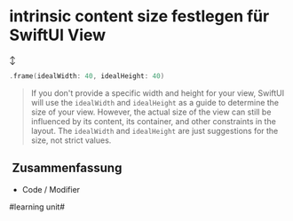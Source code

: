 # intrinsic content size festlegen für SwiftUI View
↕️

```swift
.frame(idealWidth: 40, idealHeight: 40)
```

> If you don't provide a specific width and height for your view, SwiftUI will use the `idealWidth` and `idealHeight` as a guide to determine the size of your view. However, the actual size of the view can still be influenced by its content, its container, and other constraints in the layout. The `idealWidth` and `idealHeight` are just suggestions for the size, not strict values.

##  Zusammenfassung
- Code / Modifier

#learning unit#